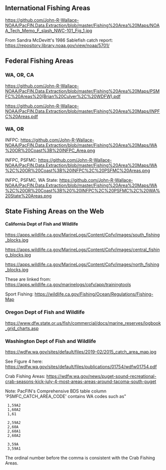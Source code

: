 ## International Fishing Areas 

https://github.com/John-R-Wallace-NOAA/PacFIN.Data.Extraction/blob/master/Fishing%20Area%20Maps/NOAA_Tech_Memo_F_slash_NWC-101_Fig_1.jpg

From Sandra McDevitt's 1986 Sablefish catch report: https://repository.library.noaa.gov/view/noaa/5701/

## Federal Fishing Areas

### WA, OR, CA

https://github.com/John-R-Wallace-NOAA/PacFIN.Data.Extraction/blob/master/Fishing%20Area%20Maps/PSMFC%20Areas%20(Brian%20Culver%2C%20WDFW).pdf

https://github.com/John-R-Wallace-NOAA/PacFIN.Data.Extraction/blob/master/Fishing%20Area%20Maps/INPFC%20Areas.pdf

### WA, OR

INFPC: https://github.com/John-R-Wallace-NOAA/PacFIN.Data.Extraction/blob/master/Fishing%20Area%20Maps/WA%20OR%20Coast%3B%20INFPC_Area.png

INFPC, PSFMC: https://github.com/John-R-Wallace-NOAA/PacFIN.Data.Extraction/blob/master/Fishing%20Area%20Maps/WA%2C%20OR%20Coast%3B%20INFPC%2C%20PSFMC%20Areas.png

INFPC, PSFMC, WA State: https://github.com/John-R-Wallace-NOAA/PacFIN.Data.Extraction/blob/master/Fishing%20Area%20Maps/WA%2C%20OR%20Coast%3B%20%20INFPC%2C%20PSFMC%2C%20WA%20State%20Areas.png



## State Fishing Areas on the Web

#### California Dept of Fish and Wildlife

https://apps.wildlife.ca.gov/MarineLogs/Content/Cpfv/images/south_fishing_blocks.jpg
     
https://apps.wildlife.ca.gov/MarineLogs/Content/Cpfv/images/central_fishing_blocks.jpg

https://apps.wildlife.ca.gov/MarineLogs/Content/Cpfv/images/north_fishing_blocks.jpg

These are linked from: https://apps.wildlife.ca.gov/marinelogs/cpfv/app/trainingtools

Sport Fishing: https://wildlife.ca.gov/Fishing/Ocean/Regulations/Fishing-Map


### Oregon Dept of Fish and Wildlife

https://www.dfw.state.or.us/fish/commercial/docs/marine_reserves/logbook_grid_charts.asp


### Washington Dept of Fish and Wildlife
  
https://wdfw.wa.gov/sites/default/files/2019-02/2015_catch_area_map.jpg

See Figure 4 here: https://wdfw.wa.gov/sites/default/files/publications/01754/wdfw01754.pdf

Crab Fishing Areas: https://wdfw.wa.gov/news/puget-sound-recreational-crab-seasons-kick-july-4-most-areas-areas-around-tacoma-south-puget


Note: PacFIN's Comprehensive BDS table column 'PSMFC_CATCH_AREA_CODE' contains WA codes such as"

     1,59A2
     1,60A2
     1,61 
     
     2,59A2
     2,60A
     2,60A1
     2,60A2
           
     3,59A      
     3,59A1
     
The ordinal number before the comma is consistent with the Crab Fishing Areas.


